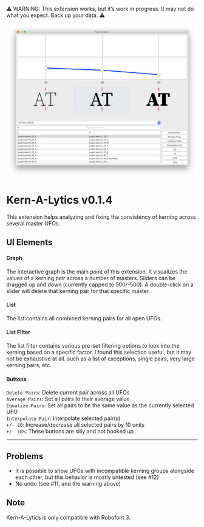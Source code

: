 
⚠️ WARNING: This extension works, but it’s work in progress. 
It may not do what you expect. Back up your data. ⚠️ 

<img src="kern-a-lytics.png" alt="kern-a-lytics screenshot"/>

# Kern-A-Lytics v0.1.4

This extension helps analyzing and fixing the consistency of kerning across several master UFOs.  

## UI Elements


#### Graph

The interactive graph is the main point of this extension.
It visualizes the values of a kerning pair across a number of masters.
Sliders can be dragged up and down (currently capped to 500/-500).
A double-click on a slider will delete that kerning pair for that specific master.


#### List

The list contains all combined kerning pairs for all open UFOs.


#### List Filter

The list filter contains various pre-set filtering options to look into the 
kerning based on a specific factor. I found this selection useful, but it may not be exhaustive at all.
such as a list of exceptions, single pairs, very large kerning pairs, etc.


#### Buttons

`Delete Pairs`: Delete current pair across all UFOs  
`Average Pairs`: Set all pairs to their average value  
`Equalize Pairs`: Set all pairs to be the same value as the currently selected UFO  
`Interpolate Pair`: Interpolate selected pair(s)  
`+/- 10`: Increase/decrease all selected pairs by 10 units  
`+/- 10%`: These buttons are silly and not hooked up  


---

## Problems

- It is possible to show UFOs with incompatible kerning groups alongside each other, but this behavior is mostly untested (see #12)
- No undo (see #11, and the warning above)



## Note

Kern-A-Lytics is only compatible with Robofont 3.

